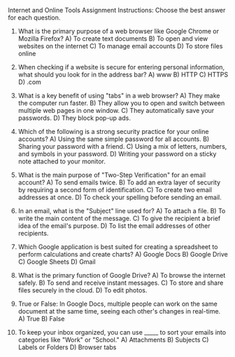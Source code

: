 Internet and Online Tools Assignment
Instructions: Choose the best answer for each question.

1. What is the primary purpose of a web browser like Google Chrome or Mozilla Firefox?
A) To create text documents
B) To open and view websites on the internet
C) To manage email accounts
D) To store files online

2. When checking if a website is secure for entering personal information, what should you look for in the address bar?
A) www
B) HTTP
C) HTTPS
D) .com

3. What is a key benefit of using "tabs" in a web browser?
A) They make the computer run faster.
B) They allow you to open and switch between multiple web pages in one window.
C) They automatically save your passwords.
D) They block pop-up ads.

4. Which of the following is a strong security practice for your online accounts?
A) Using the same simple password for all accounts.
B) Sharing your password with a friend.
C) Using a mix of letters, numbers, and symbols in your password.
D) Writing your password on a sticky note attached to your monitor.

5. What is the main purpose of "Two-Step Verification" for an email account?
A) To send emails twice.
B) To add an extra layer of security by requiring a second form of identification.
C) To create two email addresses at once.
D) To check your spelling before sending an email.

6. In an email, what is the "Subject" line used for?
A) To attach a file.
B) To write the main content of the message.
C) To give the recipient a brief idea of the email's purpose.
D) To list the email addresses of other recipients.

7. Which Google application is best suited for creating a spreadsheet to perform calculations and create charts?
A) Google Docs
B) Google Drive
C) Google Sheets
D) Gmail

8. What is the primary function of Google Drive?
A) To browse the internet safely.
B) To send and receive instant messages.
C) To store and share files securely in the cloud.
D) To edit photos.

9. True or False: In Google Docs, multiple people can work on the same document at the same time, seeing each other's changes in real-time.
A) True
B) False

10. To keep your inbox organized, you can use _____ to sort your emails into categories like "Work" or "School."
A) Attachments
B) Subjects
C) Labels or Folders
D) Browser tabs

